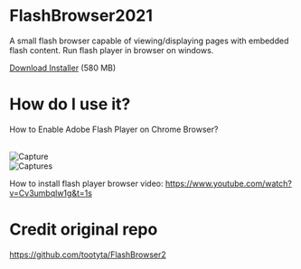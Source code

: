 # FlashBrowser2021
A small flash browser capable of viewing/displaying pages with embedded flash content.
Run flash player in browser on windows.
 
[Download Installer](https://github.com/radubirsan/FlashBrowser2/releases/tag/flashbrowser) (580 MB) 

# How do I use it?
How to Enable Adobe Flash Player on Chrome Browser?

<br/>![Capture](https://wethegeek.com/wp-content/uploads/2021/07/Adobe-Flash-Player.png)
<br/>![Captures](https://images-na.ssl-images-amazon.com/images/I/A1p%2BBYQK5BL.png)

How to install flash player browser video:
https://www.youtube.com/watch?v=Cv3umbqlw1g&t=1s
# Credit original repo
https://github.com/tootyta/FlashBrowser2
